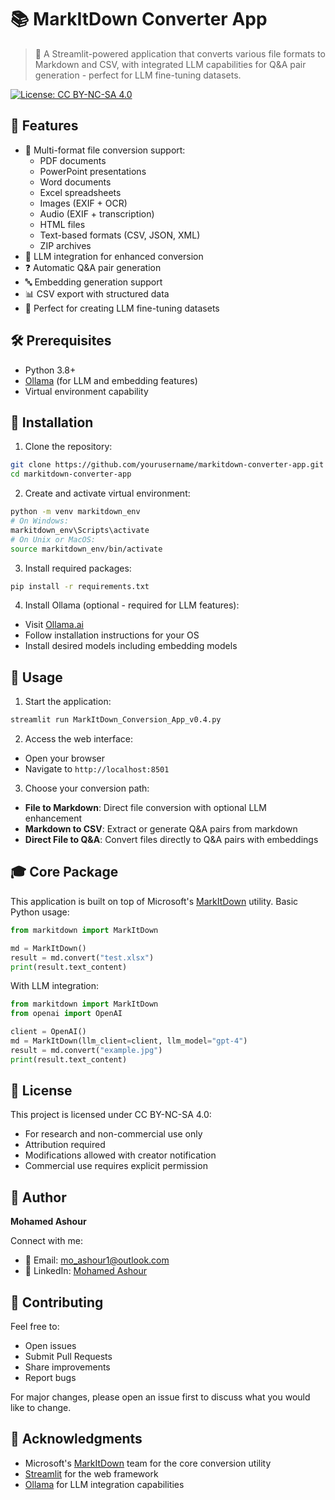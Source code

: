 # 📚 MarkItDown Converter App

> 🔄 A Streamlit-powered application that converts various file formats to Markdown and CSV, with integrated LLM capabilities for Q&A pair generation - perfect for LLM fine-tuning datasets.

[![License: CC BY-NC-SA 4.0](https://img.shields.io/badge/License-CC%20BY--NC--SA%204.0-lightgrey.svg)](https://creativecommons.org/licenses/by-nc-sa/4.0/)

## 🌟 Features

- 📄 Multi-format file conversion support:
  - PDF documents
  - PowerPoint presentations
  - Word documents
  - Excel spreadsheets
  - Images (EXIF + OCR)
  - Audio (EXIF + transcription)
  - HTML files
  - Text-based formats (CSV, JSON, XML)
  - ZIP archives
- 🤖 LLM integration for enhanced conversion
- ❓ Automatic Q&A pair generation
- 🔤 Embedding generation support
- 📊 CSV export with structured data
- 🎯 Perfect for creating LLM fine-tuning datasets

## 🛠️ Prerequisites

- Python 3.8+
- [Ollama](https://ollama.ai) (for LLM and embedding features)
- Virtual environment capability

## 🚀 Installation

1. Clone the repository:
```bash
git clone https://github.com/yourusername/markitdown-converter-app.git
cd markitdown-converter-app
```

2. Create and activate virtual environment:
```bash
python -m venv markitdown_env
# On Windows:
markitdown_env\Scripts\activate
# On Unix or MacOS:
source markitdown_env/bin/activate
```

3. Install required packages:
```bash
pip install -r requirements.txt
```

4. Install Ollama (optional - required for LLM features):
- Visit [Ollama.ai](https://ollama.ai)
- Follow installation instructions for your OS
- Install desired models including embedding models

## 💫 Usage

1. Start the application:
```bash
streamlit run MarkItDown_Conversion_App_v0.4.py
```

2. Access the web interface:
- Open your browser
- Navigate to `http://localhost:8501`

3. Choose your conversion path:
- **File to Markdown**: Direct file conversion with optional LLM enhancement
- **Markdown to CSV**: Extract or generate Q&A pairs from markdown
- **Direct File to Q&A**: Convert files directly to Q&A pairs with embeddings

## 🎓 Core Package

This application is built on top of Microsoft's [MarkItDown](https://github.com/microsoft/markitdown) utility. Basic Python usage:

```python
from markitdown import MarkItDown

md = MarkItDown()
result = md.convert("test.xlsx")
print(result.text_content)
```

With LLM integration:
```python
from markitdown import MarkItDown
from openai import OpenAI

client = OpenAI()
md = MarkItDown(llm_client=client, llm_model="gpt-4")
result = md.convert("example.jpg")
print(result.text_content)
```

## 📜 License

This project is licensed under CC BY-NC-SA 4.0:
- For research and non-commercial use only
- Attribution required
- Modifications allowed with creator notification
- Commercial use requires explicit permission

## 👤 Author

**Mohamed Ashour**

Connect with me:
- 📧 Email: mo_ashour1@outlook.com
- 💼 LinkedIn: [Mohamed Ashour](https://www.linkedin.com/in/mohamed-ashour-0727/)

## 🤝 Contributing

Feel free to:
- Open issues
- Submit Pull Requests
- Share improvements
- Report bugs

For major changes, please open an issue first to discuss what you would like to change.

## 🙏 Acknowledgments

- Microsoft's [MarkItDown](https://github.com/microsoft/markitdown) team for the core conversion utility
- [Streamlit](https://streamlit.io/) for the web framework
- [Ollama](https://ollama.ai) for LLM integration capabilities
